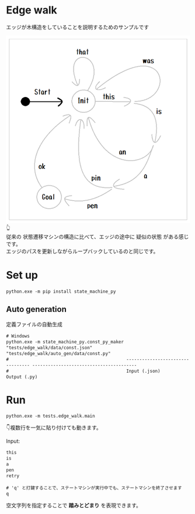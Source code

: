 # Edge walk

エッジが木構造をしていることを説明するためのサンプルです  

![20211205blog3a1.png](docs/img/20211205blog3a1.png)  
👆  
従来の 状態遷移マシンの構造に比べて、エッジの途中に 疑似の状態 がある感じです。  
エッジのパスを更新しながらループバックしているのと同じです。  

# Set up

```shell
python.exe -m pip install state_machine_py
```

## Auto generation

定義ファイルの自動生成

```shell
# Windows
python.exe -m state_machine_py.const_py_maker "tests/edge_walk/data/const.json" "tests/edge_walk/auto_gen/data/const.py"
#                                             --------------------------------- ----------------------------------------
#                                             Input (.json)                      Output (.py)
```

# Run

```shell
python.exe -m tests.edge_walk.main
```

👇複数行を一気に貼り付けても動きます。  

Input:  

```
this
is
a
pen
retry

# 'q' と打鍵することで、ステートマシンが実行中でも、ステートマシンを終了させます
q
```

空文字列を指定することで **踏みとどまり** を表現できます。  
